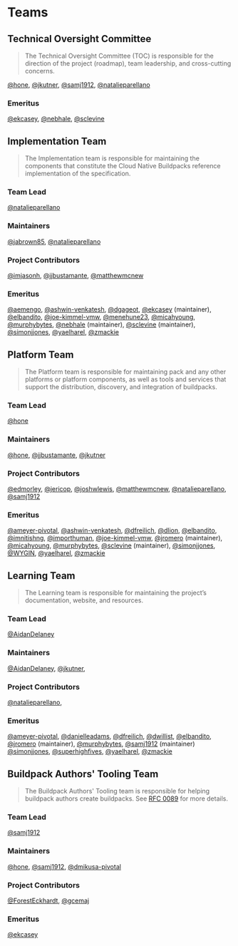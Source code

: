 # Teams

## Technical Oversight Committee

> The Technical Oversight Committee (TOC) is responsible for the direction of the project (roadmap), team leadership, and cross-cutting concerns.

[@hone][@hone],
[@jkutner][@jkutner],
[@samj1912][@samj1912],
[@natalieparellano][@natalieparellano]

### Emeritus

[@ekcasey][@ekcasey],
[@nebhale][@nebhale],
[@sclevine][@sclevine]

## Implementation Team

> The Implementation team is responsible for maintaining the components that constitute the Cloud Native Buildpacks reference implementation of the specification.

### Team Lead

[@natalieparellano][@natalieparellano]

### Maintainers

[@jabrown85][@jabrown85],
[@natalieparellano][@natalieparellano]

### Project Contributors

[@imjasonh][@imjasonh],
[@jjbustamante][@jjbustamante],
[@matthewmcnew][@matthewmcnew]

### Emeritus

[@aemengo][@aemengo],
[@ashwin-venkatesh][@ashwin-venkatesh],
[@dgageot][@dgageot],
[@ekcasey][@ekcasey] (maintainer),
[@elbandito][@elbandito],
[@joe-kimmel-vmw][@joe-kimmel-vmw],
[@menehune23][@menehune23],
[@micahyoung][@micahyoung],
[@murphybytes][@murphybytes],
[@nebhale][@nebhale] (maintainer),
[@sclevine][@sclevine] (maintainer),
[@simonjjones][@simonjjones],
[@yaelharel][@yaelharel],
[@zmackie][@zmackie]

## Platform Team

> The Platform team is responsible for maintaining pack and any other platforms or platform components, as well as tools and services that support the distribution, discovery, and integration of buildpacks.

### Team Lead

[@hone][@hone]

### Maintainers

[@hone][@hone],
[@jjbustamante][@jjbustamante],
[@jkutner][@jkutner]

### Project Contributors

[@edmorley][@edmorley],
[@jericop][@jericop],
[@joshwlewis][@joshwlewis],
[@matthewmcnew][@matthewmcnew],
[@natalieparellano][@natalieparellano],
[@samj1912][@samj1912]

### Emeritus

[@ameyer-pivotal][@ameyer-pivotal],
[@ashwin-venkatesh][@ashwin-venkatesh],
[@dfreilich][@dfreilich],
[@dlion][@dlion],
[@elbandito][@elbandito],
[@imnitishng][@imnitishng],
[@importhuman][@importhuman],
[@joe-kimmel-vmw][@joe-kimmel-vmw],
[@jromero][@jromero] (maintainer),
[@micahyoung][@micahyoung],
[@murphybytes][@murphybytes],
[@sclevine][@sclevine] (maintainer),
[@simonjjones][@simonjjones],
[@WYGIN][@WYGIN],
[@yaelharel][@yaelharel],
[@zmackie][@zmackie]

## Learning Team

> The Learning team is responsible for maintaining the project’s documentation, website, and resources.

### Team Lead

[@AidanDelaney][@AidanDelaney]

### Maintainers

[@AidanDelaney][@AidanDelaney],
[@jkutner][@jkutner],

### Project Contributors

[@natalieparellano][@natalieparellano],

### Emeritus

[@ameyer-pivotal][@ameyer-pivotal],
[@danielleadams][@danielleadams],
[@dfreilich][@dfreilich],
[@dwillist][@dwillist],
[@elbandito][@elbandito],
[@jromero][@jromero] (maintainer),
[@murphybytes][@murphybytes],
[@samj1912][@samj1912] (maintainer)
[@simonjjones][@simonjjones],
[@superhighfives][@superhighfives],
[@yaelharel][@yaelharel],
[@zmackie][@zmackie]

## Buildpack Authors' Tooling Team

> The Buildpack Authors' Tooling team is responsible for helping buildpack authors create buildpacks. See [RFC 0089](https://github.com/buildpacks/rfcs/blob/main/text/0089-buildpack-authors-tooling-subteam.md) for more details.

### Team Lead

[@samj1912][@samj1912]

### Maintainers

[@hone][@hone],
[@samj1912][@samj1912],
[@dmikusa-pivotal][@dmikusa-pivotal]

### Project Contributors

[@ForestEckhardt][@ForestEckhardt],
[@gcemaj][@gcemaj]

### Emeritus

[@ekcasey][@ekcasey]

[@AidanDelaney]: https://github.com/AidanDelaney
[@AswinTimalsina]: https://github.com/AswinTimalsina
[@Brahyt]: https://github.com/Brahyt
[@ForestEckhardt]: https://github.com/foresteckhardt
[@aemengo]: https://github.com/aemengo
[@ameyer-pivotal]: https://github.com/ameyer-pivotal
[@ashwin-venkatesh]: https://github.com/ashwin-venkatesh
[@danielleadams]: https://github.com/danielleadams
[@dfreilich]: https://github.com/dfreilich
[@dgageot]: https://github.com/dgageot
[@dlion]: https://github.com/dlion
[@dmikusa-pivotal]: https://github.com/dmikusa-pivotal
[@dwillist]: https://github.com/dwillist
[@edmorley]: https://github.com/edmorley
[@ekcasey]: https://github.com/ekcasey
[@elbandito]: https://github.com/elbandito
[@gcemaj]: https://github.com/gcemaj
[@hone]: https://github.com/hone
[@imjasonh]: https://github.com/imjasonh
[@imnitishng]: https://github.com/imnitishng
[@importhuman]: https://github.com/importhuman
[@jericop]: https://github.com/jericop
[@jabrown85]: https://github.com/jabrown85
[@jjbustamante]: https://github.com/jjbustamante
[@jkutner]: https://github.com/jkutner
[@joe-kimmel-vmw]: https://github.com/joe-kimmel-vmw
[@joshwlewis]: https://github.com/joshwlewis
[@jromero]: https://github.com/jromero
[@matthewmcnew]: https://github.com/matthewmcnew
[@menehune23]: https://github.com/menehune23
[@micahyoung]: https://github.com/micahyoung
[@mritunjaysharma394]: https://github.com/mritunjaysharma394
[@murphybytes]: https://github.com/murphybytes
[@natalieparellano]: https://github.com/natalieparellano
[@nebhale]: https://github.com/nebhale
[@samj1912]: https://github.com/samj1912
[@sclevine]: https://github.com/sclevine
[@simonjjones]: https://github.com/simonjjones
[@superhighfives]: https://github.com/superhighfives
[@yaelharel]: https://github.com/yaelharel
[@zmackie]: https://github.com/zmackie
[@WYGIN]: https://github.com/WYGIN
